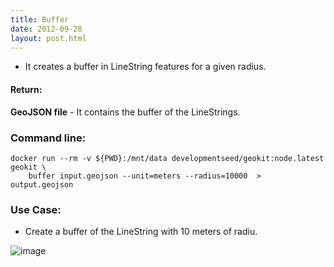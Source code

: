 ```yaml
---
title: Buffer
date: 2012-09-28
layout: post.html
---
```


- It creates a buffer in LineString features for a given radius.

#### Return:

**GeoJSON file** - It contains the buffer of the LineStrings.

### Command line:

```
docker run --rm -v ${PWD}:/mnt/data developmentseed/geokit:node.latest geokit \
    buffer input.geojson --unit=meters --radius=10000  > output.geojson
```

### Use Case:

- Create a buffer of the LineString with 10 meters of radiu.

![image](https://user-images.githubusercontent.com/11504548/46221331-6d935580-c312-11e8-9315-5a8ae7d9af71.png)